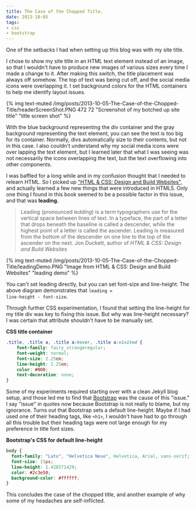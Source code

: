 ```yaml
---
title: The Case of the Chopped Title.
date: 2013-10-05
tags:
- css
- bootstrap
---
```


One of the setbacks I had when setting up this blog was with my site title.

I chose to show my site title in an HTML text element instead of an image, so that I wouldn't have to produce new images of various sizes every time I made a change to it. After making this switch, the title placement was always off somehow. The top of text was being cut off, and the social media icons were overlapping it. I set background colors for the HTML containers to help me identify layout issues.

{% img text-muted /img/posts/2013-10-05-The-Case-of-the-Chopped-Title/headerScreenShot.PNG 472 72 "Screenshot of my botched up site title" "title screen shot" %}

With the blue background representing the div container and the gray background representing the text element, you can see the text is too big for its container. Normally, divs automatically size to their contents, but not in this case. I also couldn't understand why my social media icons were over lapping the text element, but I learned later that what I was seeing was not necessarily the icons overlapping the text, but the text overflowing into other components.

I was baffled for a long while and in my confusion thought that I needed to relearn HTML. So I picked up ["HTML & CSS: Design and Build Websites"][html-and-css-book], and actually learned a few new things that were introduced in HTML5. Only one thing I found in this book seemed to be a possible factor in this issue, and that was <strong>leading.</strong>

> Leading (pronounced <em>ledding</em>) is a term typographers use for the vertical space between lines of text. In a typeface, the part of a letter that drops beneath the baseline is called
> a descender, while the highest point of a letter is called the ascender. Leading is measured from the bottom of the descender on one line to the top of the ascender on the next.
> Jon Duckett, author of <cite title="HTML &#38; CSS: Design and Build Websites">HTML &#38; CSS: Design and Build Websites

{% img text-muted /img/posts/2013-10-05-The-Case-of-the-Chopped-Title/leadingDemo.PNG "Image from HTML &#38; CSS: Design and Build Websites" "leading demo" %}

You can't set leading directly, but you can set font-size and line-height. The above diagram demonstrates that <code>leading = line-height - font-size</code>.

Through further CSS experimentation, I found that setting the line-height for my title div was key to fixing this issue. But why was line-height necessary? I was certain that attribute shouldn't have to be manually set.

**CSS title container**

```css
.title, .title a, .title a:hover, .title a:visited {
	font-family: fairy_strangeregular;
	font-weight: normal;
	font-size: 2.25em;
	line-height: 2.25em;
	color: #000;
	text-decoration: none;
}
```

Some of my experiments required starting over with a clean Jekyll blog setup, and those led me to find that [Bootstrap][bootstrap-3.0.0] was the cause of this "issue." I say "issue" in quotes now because Bootstrap is not really to blame, but my ignorance. Turns out that Bootstrap sets a default line-height. Maybe if I had used one of their heading tags, like <code>&#60;h1&#62;</code>, I wouldn't have had to go through all this trouble but their heading tags were not large enough for my preference in title font sizes.

**Bootstrap's CSS for default line-height**
```css
body {
  font-family: "Lato", "Helvetica Neue", Helvetica, Arial, sans-serif;
  font-size: 15px;
  line-height: 1.428571429;
  color: #2c3e50;
  background-color: #ffffff;
}
```

This concludes the case of the chopped title, and another example of why some of my headaches are self-inflicted.

[bootstrap-3.0.0]: http://getbootstrap.com/
[html-and-css-book]: http://www.htmlandcssbook.com/
